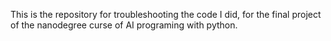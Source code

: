 This is the repository for troubleshooting the code I did, for the final project of the nanodegree curse of AI programing with python.
